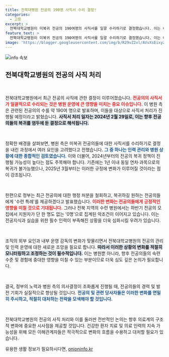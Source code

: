 ```yaml
---
title: 전북대병원 전공의 190명 사직서 수리 결정!
categories:
  - 고용
excerpt: >
  전북대학교병원이 미복귀 전공의 190여명의 사직서를 일괄 수리하기로 결정했습니다. 이는 내년 복귀를 위한 조치이며, 수련 기회가 제한된 전공의들에게 새로운 전환점이 될 전망입니다. 클릭해서 더 자세한 내용을 확인하세요!
feature_text: >
  전북대학교병원이 미복귀 전공의 190여명의 사직서를 일괄 수리하기로 결정했습니다. 이는 내년 복귀를 위한 조치이며, 수련 기회가 제한된 전공의들에게 새로운 전환점이 될 전망입니다. 클릭해서 더 자세한 내용을 확인하세요!
image: 'https://blogger.googleusercontent.com/img/b/R29vZ2xl/AVvXsEixyZcFfHzMRdzZMjFBmAUKJYCLCGyLL1o632UiGVXcaFdKo_bkvkuCioo0uUKlGfBVcT3P84aROyZIXSBEx3Aw5nCQ3pTgDom1WDC4m8eifvWiAmWEEVb4x6G_l8C0QH225ldMjyaFvpxGEBGNO37VmDTDMHGhJPq73UglMfDca1-0aw/s1600/blogspot.png'
---
```


<p><img src="https://blogger.googleusercontent.com/img/b/R29vZ2xl/AVvXsEixyZcFfHzMRdzZMjFBmAUKJYCLCGyLL1o632UiGVXcaFdKo_bkvkuCioo0uUKlGfBVcT3P84aROyZIXSBEx3Aw5nCQ3pTgDom1WDC4m8eifvWiAmWEEVb4x6G_l8C0QH225ldMjyaFvpxGEBGNO37VmDTDMHGhJPq73UglMfDca1-0aw/s1600/blogspot.png" alt="info 속보" /></p>

<h2 data-ke-size="size26">전북대학교병원의 전공의 사직 처리</h2>

<p data-ke-size="size16">&nbsp;</p>

<p>전북대학교병원에서 최근 전공의 사직에 관한 결정이 이루어졌습니다. <b><span style="color: #ee2323;">전공의의 사직서가 일괄적으로 수리되는 것은 병원 운영에 큰 영향을 미치는 중요 이슈입니다.</span></b> 이 병원 측은 관련된 전공의의 수를 약 190여 명으로 발표하며, 이들을 대상으로 사직서 처리가 진행될 예정이라고 밝혔습니다. <b><span style="background-color: #21538527;">사직서 처리 일자는 2024년 2월 29일로, 이는 향후 전공의들의 복귀를 염두에 둔 결정으로 해석됩니다.</span></b> </p>

<p data-ke-size="size16">&nbsp;</p>

<p>정확한 배경을 살펴보면, 병원 측은 미복귀 전공의들에 대한 사직서를 수리하기로 결정을 내린 과정에서 여러 요인을 고려했다고 전했습니다. <b><span style="color: #1a5490;">그 중 하나는 인력 관리와 병원 상황에 대한 종합적인 검토였습니다.</span></b> 이와 더불어, 2024년부터의 전공의 복귀 정책이 진행될 가능성이 높다는 점도 주목해야 합니다. 기존에는 1년 이내 동일 연차·과목으로의 복귀가 불가능했으나, 2025년 3월부터는 이러한 규정에 변화가 이루어질 것이라는 점이 강조됩니다.</p>

<p data-ke-size="size16">&nbsp;</p>

<p>한편으로 정부는 최근 전공의에 대한 행정 처분을 철회하고, 복귀하길 원하는 전공의들에게 '수련 특례'를 제공하겠다고 발표했습니다. <b><span style="color: #ee2323;">이러한 변화는 전공의들에게 긍정적인 영향을 미칠 것으로 기대됩니다.</span></b> 그러나 전북 지역의 수련 병원에서는 하반기 전공의 모집에서 지원자가 단 한 명도 없는 '0명'으로 집계된 악조건이 이어지고 있습니다. 이는 전공지식과 실습을 위한 필수 인력이 부족해진 상황을 더욱 심화시킬 우려가 있습니다.</p>

<p data-ke-size="size16">&nbsp;</p>

<p>조직의 외부 요인과 내부 운영 감독의 변화가 맞물리면서 전북대학교병원의 전공의 관리 및 인력 운영에 대한 새로운 조망을 필요로 합니다. <b><span style="background-color: #21538527;">따라서 이러한 상황의 변화를 적절히 모니터링하고 조정하는 것이 필수적입니다.</span></b> 이는 병원뿐 아니라, 향후 전공의들의 숙련 수준 및 경험에 중대한 영향을 미칠 수 있는 부분이므로 더욱 심도 깊은 논의가 필요합니다.</p>

<p data-ke-size="size16">&nbsp;</p>

<p>결국, 정부의 노력과 병원 측의 의사결정이 조화롭게 진행될 때, 전공의들의 경력 및 발전 기회가 실질적으로 향상될 것입니다. <b><span style="color: #1a5490;">전공의 및 관련 당사자들은 이러한 변화를 면밀히 주시하고, 적절히 대처하는 전략을 모색해야 할 것입니다.</span></b> </p>

<p data-ke-size="size16">&nbsp;</p>

<p>전북대학교병원의 전공의 사직 처리와 이를 둘러싼 전반적인 논의는 향후 의료계의 구조적 변화에 중요한 시사점을 제공할 것입니다. 건강한 환자 치료 및 의료 인력의 지속 가능성을 위해 모든 이해관계자들은 적극적으로 변화의 흐름을 수용하고 대처할 필요가 있습니다.</p>
유용한 생활 정보가 필요하시다면, <a href="https://onioninfo.kr" rel="dofollow">onioninfo.kr</a>


